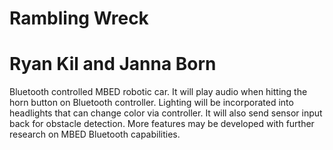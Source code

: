 # Rambling Wreck 
# Ryan Kil and Janna Born
Bluetooth controlled MBED robotic car. It will play audio when hitting the horn button on Bluetooth controller. Lighting will be incorporated into headlights that can change color via controller. It will also send sensor input back for obstacle detection. More features may be developed with further research on MBED Bluetooth capabilities.
